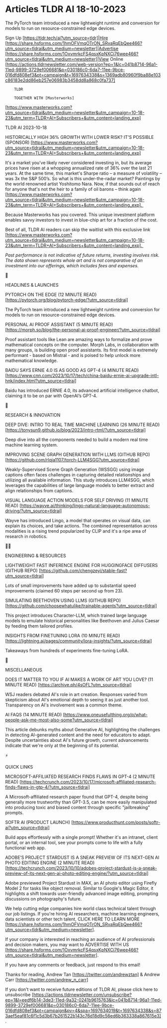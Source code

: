 # Articles TLDR AI 18-10-2023

The PyTorch team introduced a new lightweight runtime and conversion
for models to run on resource-constrained edge devices.  

Sign Up [https://tldr.tech/ai?utm_source=tldr]|Hire
[https://share.hsforms.com/1hmOFVmqOTrON_SRvaRqEbQee466?utm_source=tldrai&utm_medium=newsletter]|Advertise
[https://share.hsforms.com/1OxvmrkcFS4qsxKpNXCi76wee466?utm_source=tldrai&utm_medium=newsletter]|View
Online
[https://actions.tldrnewsletter.com/web-version?ep=1&lc=041b8714-96a1-11ed-9899-3729ef006681&p=030186c0-6da7-11ee-9bce-016dfd808ef3&pt=campaign&t=1697634338&s=1369adb80960f9ba88e103c86183e2dd86eb257e06983b3458dd8a868c0fa737]


		TLDR 

		TOGETHER WITH [Masterworks]
[https://www.masterworks.com?utm_source=tldrai&utm_medium=newsletter&utm_campaign=10-18-23&utm_term=TLDR+AI+Subscribers+&utm_content=landing_exp]

TLDR AI 2023-10-18

 HISTORICALLY HIGH 36% GROWTH WITH LOWER RISK? IT'S POSSIBLE (SPONSOR)
[https://www.masterworks.com?utm_source=tldrai&utm_medium=newsletter&utm_campaign=10-18-23&utm_term=TLDR+AI+Subscribers+&utm_content=landing_exp]


 It's a market you’ve likely never considered investing in, but its
average prices have risen at a whopping annualized rate of 36% over
the last 21 years. At the same time, this market's Sharpe ratio – a
measure of volatility – was 3x the S&P 500’s.
So what is this under-the-radar market? Paintings by the world
renowned artist Yoshitomo Nara. Now, if that sounds out of reach for
anyone that's not the heir to a family of oil barons – think again
[https://www.masterworks.com?utm_source=tldrai&utm_medium=newsletter&utm_campaign=10-18-23&utm_term=TLDR+AI+Subscribers+&utm_content=landing_exp]. 

Because Masterworks has you covered. This unique investment platform
enables savvy investors to invest in blue-chip art for a fraction of
the cost. 

Best of all, TLDR AI readers can skip the waitlist with this exclusive
link
[https://www.masterworks.com?utm_source=tldrai&utm_medium=newsletter&utm_campaign=10-18-23&utm_term=TLDR+AI+Subscribers+&utm_content=landing_exp]. 

_Past performance is not indicative of future returns, investing
involves risk. The data shown represents whole art and is not
comparative of an investment into our offerings, which includes fees
and expenses._

🚀 

HEADLINES & LAUNCHES

 PYTORCH ON THE EDGE (12 MINUTE READ)
[https://pytorch.org/blog/pytorch-edge/?utm_source=tldrai] 

 The PyTorch team introduced a new lightweight runtime and conversion
for models to run on resource-constrained edge devices. 

 PERSONAL AI PROOF ASSISTANT (5 MINUTE READ)
[https://morph.so/blog/the-personal-ai-proof-engineer/?utm_source=tldrai]


 Proof assistant tools like Lean are amazing ways to formalize and
prove mathematical concepts on the computer. Morph Labs, in
collaboration with many groups, is building open proof assistants. Its
first model is extremely performant - based on Mistral - and is poised
to help unlock more mathematical knowledge. 

 BAIDU SAYS ERNIE 4.0 IS AS GOOD AS GPT-4 (4 MINUTE READ)
[https://www.cnn.com/2023/10/17/tech/china-baidu-ernie-ai-upgrade-intl-hnk/index.html?utm_source=tldrai]


 Baidu has introduced ERNIE 4.0, its advanced artificial intelligence
chatbot, claiming it to be on par with OpenAI’s GPT-4. 

🧠 

RESEARCH & INNOVATION

 DEEP DIVE: INTRO TO REAL TIME MACHINE LEARNING (26 MINUTE READ)
[https://tonysun9.github.io/blog/2023/intro-rtml/?utm_source=tldrai] 

 Deep dive into all the components needed to build a modern real time
machine learning system. 

 IMPROVING SCENE GRAPH GENERATION WITH LLMS (GITHUB REPO)
[https://github.com/rlqja1107/torch-LLM4SGG?utm_source=tldrai] 

 Weakly-Supervised Scene Graph Generation (WSSGG) using image captions
often faces challenges in capturing detailed relationships and
utilizing all available information. This study introduces LLM4SGG,
which leverages the capabilities of large language models to better
extract and align relationships from captions. 

 VISUAL LANGUAGE ACTION MODELS FOR SELF DRIVING (11 MINUTE READ)
[https://wayve.ai/thinking/lingo-natural-language-autonomous-driving/?utm_source=tldrai]


 Wayve has introduced Lingo, a model that operates on visual data, can
explain its choices, and take actions. The combined representation
across modalities is a rising trend popularized by CLIP and it's a
ripe area of research in robotics. 

🧑‍💻 

ENGINEERING & RESOURCES

 LIGHTWEIGHT FAST INFERENCE ENGINE FOR HUGGINGFACE DIFFUSERS (GITHUB
REPO) [https://github.com/chengzeyi/stable-fast?utm_source=tldrai] 

 Lots of small improvements have added up to substantial speed
improvements (claimed 60 steps per second up from 23). 

 SIMULATING BEETHOVEN USING LLMS (GITHUB REPO)
[https://github.com/choosewhatulike/trainable-agents?utm_source=tldrai]


 This project introduces Character-LLM, which trained large language
models to emulate historical personalities like Beethoven and Julius
Caesar by feeding them tailored profiles. 

 INSIGHTS FROM FINETUNING LORA (10 MINUTE READ)
[https://lightning.ai/pages/community/lora-insights/?utm_source=tldrai]


 Takeaways from hundreds of experiments fine-tuning LoRA. 

🎁 

MISCELLANEOUS

 DOES IT MATTER TO YOU IF AI MAKES A WORK OF ART YOU LOVE? (11 MINUTE
READ) [https://archive.ph/4sOFL?utm_source=tldrai] 

 WSJ readers debated AI's role in art creation. Responses varied from
skepticism about AI's emotional depth to seeing it as just another
tool. Transparency on AI's involvement was a common theme. 

 AI FAQS (14 MINUTE READ)
[https://www.oneusefulthing.org/p/what-people-ask-me-most-also-some?utm_source=tldrai]


 This article debunks myths about Generative AI, highlighting the
challenges in detecting AI-generated content and the need for
educators to adapt. Despite uncertainties about AI's future growth,
current advancements indicate that we're only at the beginning of its
potential. 

⚡ 

QUICK LINKS

 MICROSOFT-AFFILIATED RESEARCH FINDS FLAWS IN GPT-4 (2 MINUTE READ)
[https://techcrunch.com/2023/10/17/microsoft-affiliated-research-finds-flaws-in-gtp-4/?utm_source=tldrai]


 A Microsoft-affiliated research paper found that GPT-4, despite being
generally more trustworthy than GPT-3.5, can be more easily
manipulated into producing toxic and biased content through specific
"jailbreaking" prompts. 

 SOFTR AI (PRODUCT LAUNCH)
[https://www.producthunt.com/posts/softr-ai?utm_source=tldrai] 

 Build apps effortlessly with a single prompt! Whether it's an
intranet, client portal, or an internal tool, see your prompts come to
life with a fully functional web app. 

 ADOBE’S PROJECT STARDUST IS A SNEAK PREVIEW OF ITS NEXT-GEN AI
PHOTO EDITING ENGINE (2 MINUTE READ)
[https://techcrunch.com/2023/10/10/adobes-project-stardust-is-a-sneak-preview-of-its-next-gen-ai-photo-editing-engine/?utm_source=tldrai]


 Adobe previewed Project Stardust in MAX, an AI photo editor using
Firefly Model 2 for tasks like object removal. Similar to Google's
Magic Editor, it highlights a shift towards user-friendly advanced
image editing, prompting discussions on photography's future. 

 We help cutting edge companies hire world class technical talent
through our job listings. If you're hiring AI researchers, machine
learning engineers, data scientists or other tech talent, CLICK HERE
TO LEARN MORE
[https://share.hsforms.com/1hmOFVmqOTrON_SRvaRqEbQee466?utm_source=tldr&utm_medium=newsletter].


If your company is interested in reaching an audience of AI
professionals and decision makers, you may want to ADVERTISE WITH US
[https://share.hsforms.com/1OxvmrkcFS4qsxKpNXCi76wee466?utm_source=tldrai&utm_medium=newsletter].


If you have any comments or feedback, just respond to this email! 

Thanks for reading, 
Andrew Tan [https://twitter.com/andrewztan] & Andrew Carr
[https://twitter.com/andrew_n_carr] 

If you don't want to receive future editions of TLDR AI, please click
here to unsubscribe
[https://actions.tldrnewsletter.com/unsubscribe?ep=1&l=eedf6b14-3de3-11ed-9a32-0241b9615763&lc=041b8714-96a1-11ed-9899-3729ef006681&p=030186c0-6da7-11ee-9bce-016dfd808ef3&pt=campaign&pv=4&spa=1697634019&t=1697634338&s=873aef5eaf81c6f1c5d3b67b261522b143c76d18d9c56ed6b363338a867615e3].